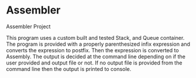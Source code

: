 # Assembler
Assembler Project


This program uses a custom built and tested Stack, and Queue container.  The program is provided with a properly parenthesized
infix expression and converts the expression to postfix.  Then the expression is converted to Assembly.  The output is 
decided at the command line depending on if the user provided and output file or not.  If no output file is provided from the
command line then the output is printed to console.
